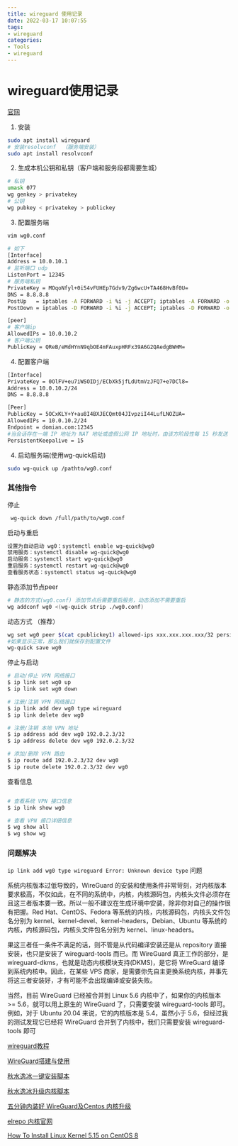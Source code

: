 ```yaml
---
title: wireguard 使用记录
date: 2022-03-17 10:07:55
tags:
- wireguard 
categories:
- Tools
- wireguard
---
```


# wireguard使用记录

[官网](https://www.wireguard.com/)

1. 安装
```bash
sudo apt install wireguard
# 安装resolvconf  （服务端安装）
sudo apt install resolvconf
```
2. 生成本机公钥和私钥（客户端和服务段都需要生城）
```bash
# 私钥
umask 077
wg genkey > privatekey
# 公钥
wg pubkey < privatekey > publickey
```
<!--more-->
3. 配置服务端
```bash
vim wg0.conf

# 如下
[Interface]
Address = 10.0.10.1
# 监听端口 udp
ListenPort = 12345
# 服务端私钥
PrivateKey = MOqoNfyl+0i54vFUHEp7Gdv9/Zg6wcU+TA468HvBf0U=
DNS = 8.8.8.8
PostUp   = iptables -A FORWARD -i %i -j ACCEPT; iptables -A FORWARD -o %i -j ACCEPT; iptables -t nat -A POSTROUTING -o eth0 -j MASQUERADE
PostDown = iptables -D FORWARD -i %i -j ACCEPT; iptables -D FORWARD -o %i -j ACCEPT; iptables -t nat -D POSTROUTING -o eth0 -j MASQUERADE

[peer]
# 客户端ip
AllowedIPs = 10.0.10.2
# 客户端公钥
PublicKey = QReB/eMdHYnN9qbOE4mFAuxpHRFx39A6G2QAedgBWHM=

```
4. 配置客户端
```bash
[Interface]
PrivateKey = 0OlFV+eu7iWSOIDj/ECbXk5jfLdUtmVzJFQ7+e7DCl8=
Address = 10.0.10.2/24
DNS = 8.8.8.8

[Peer]
PublicKey = 5OCxKLY+Y+au8I4BXJECQmt04JIvpziI44LufLNOZUA=
AllowedIPs = 10.0.10.2/24
Endpoint = domian.com:12345
#当会话存在一端 IP 地址为 NAT 地址或虚假公网 IP 地址时，由该方阶段性每 15 秒发送 keepalive 报文保持会话的可用性，防止被设备终止。
PersistentKeepalive = 15

```
4. 启动服务端(使用wg-quick启动)
```bash
sudo wg-quick up /pathto/wg0.conf

```


### 其他指令
停止
```bash
 wg-quick down /full/path/to/wg0.conf

```

启动与重启
```bash
设置为自动启动 wg0：systemctl enable wg-quick@wg0
禁用服务：systemctl disable wg-quick@wg0
启动服务：systemctl start wg-quick@wg0
重启服务：systemctl restart wg-quick@wg0
查看服务状态：systemctl status wg-quick@wg0
```

静态添加节点peer
```bash
# 静态的方式(wg0.conf) 添加节点后需要重启服务，动态添加不需要重启
wg addconf wg0 <(wg-quick strip ./wg0.conf)

```

动态方式 （推荐）
```bash
wg set wg0 peer $(cat cpublickey1) allowed-ips xxx.xxx.xxx.xxx/32 persistent-keepalive 15
#如果显示正常，那么我们就保存到配置文件
wg-quick save wg0
```

停止与启动
```bash
# 启动/停止 VPN 网络接口
$ ip link set wg0 up
$ ip link set wg0 down

# 注册/注销 VPN 网络接口
$ ip link add dev wg0 type wireguard
$ ip link delete dev wg0

# 注册/注销 本地 VPN 地址
$ ip address add dev wg0 192.0.2.3/32
$ ip address delete dev wg0 192.0.2.3/32

# 添加/删除 VPN 路由
$ ip route add 192.0.2.3/32 dev wg0
$ ip route delete 192.0.2.3/32 dev wg0

```
查看信息
```bash

# 查看系统 VPN 接口信息
$ ip link show wg0

# 查看 VPN 接口详细信息
$ wg show all
$ wg show wg
```

### 问题解决
`ip link add wg0 type wireguard Error: Unknown device type` 问题

系统内核版本过低导致的，WireGuard 的安装和使用条件非常苛刻，对内核版本要求极高，不仅如此，在不同的系统中，内核，内核源码包，内核头文件必须存在且这三者版本要一致。所以一般不建议在生成环境中安装，除非你对自己的操作很有把握。Red Hat、CentOS、Fedora 等系统的内核，内核源码包，内核头文件包名分别为 kernel、kernel-devel、kernel-headers，Debian、Ubuntu 等系统的内核，内核源码包，内核头文件包名分别为 kernel、linux-headers。

果这三者任一条件不满足的话，则不管是从代码编译安装还是从 repository 直接安装，也只是安装了 wireguard-tools 而已。而 WireGuard 真正工作的部分，是 wireguard-dkms，也就是动态内核模块支持(DKMS)，是它将 WireGuard 编译到系统内核中。因此，在某些 VPS 商家，是需要你先自主更换系统内核，并事先将这三者安装好，才有可能不会出现编译或安装失败。

当然，目前 WireGuard 已经被合并到 Linux 5.6 内核中了，如果你的内核版本 >= 5.6，就可以用上原生的 WireGuard 了，只需要安装 wireguard-tools 即可。例如，对于 Ubuntu 20.04 来说，它的内核版本是 5.4，虽然小于 5.6，但经过我的测试发现它已经将 WireGuard 合并到了内核中，我们只需要安装 wireguard-tools 即可


[wireguard教程](https://fuckcloudnative.io/posts/wireguard-docs-practice/)

[WireGuard搭建与使用](https://tengwait.com/2020/07/12/WireGuard%E6%90%AD%E5%BB%BA%E4%B8%8E%E4%BD%BF%E7%94%A8/)

[秋水逸冰一键安装脚本](https://teddysun.com/554.html)

[秋水逸冰升级内核脚本](https://teddysun.com/489.html)

[五分钟内装好 WireGuard及Centos 内核升级](https://cloud.tencent.com/developer/article/1752845)

[elrepo 内核官网](http://elrepo.org/tiki/HomePage)

[How To Install Linux Kernel 5.15 on CentOS 8](https://computingforgeeks.com/how-to-install-latest-kernel-on-centos-linux/)

